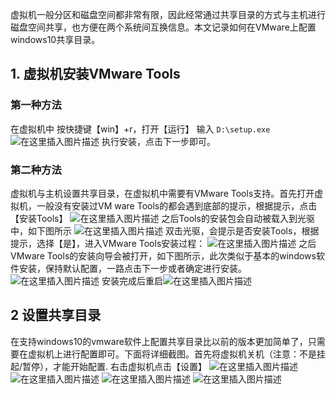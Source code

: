 虚拟机一般分区和磁盘空间都非常有限，因此经常通过共享目录的方式与主机进行磁盘空间共享，也方便在两个系统间互换信息。本文记录如何在VMware上配置windows10共享目录。
## 1. 虚拟机安装VMware Tools
### 第一种方法
在虚拟机中
按快捷键【win】+r，打开【运行】
输入 `D:\setup.exe`
![在这里插入图片描述](https://i-blog.csdnimg.cn/blog_migrate/f72228e1127a062e4628dfe3d24d7465.png)
执行安装，点击下一步即可。

### 第二种方法
虚拟机与主机设置共享目录，在虚拟机中需要有VMware Tools支持。首先打开虚拟机，一般没有安装过VM ware Tools的都会遇到底部的提示，根据提示，点击【安装Tools】
![在这里插入图片描述](https://i-blog.csdnimg.cn/blog_migrate/99555177d94081f19982505b8337fd77.png)
之后Tools的安装包会自动被载入到光驱中，如下图所示
![在这里插入图片描述](https://i-blog.csdnimg.cn/blog_migrate/d2c4e97fe2ea75e739556d9690924b52.png)
双击光驱，会提示是否安装Tools，根据提示，选择【是】，进入VMware Tools安装过程：
![在这里插入图片描述](https://i-blog.csdnimg.cn/blog_migrate/2f2088e82163423abb3fdc548328d4bc.png)
之后VMware Tools的安装向导会被打开，如下图所示，此次类似于基本的windows软件安装，保持默认配置，一路点击下一步或者确定进行安装。
![在这里插入图片描述](https://i-blog.csdnimg.cn/blog_migrate/f975b8c6a407650315480c9a43ae0a2f.png)
安装完成后重启![在这里插入图片描述](https://i-blog.csdnimg.cn/blog_migrate/f1c83c998c1c44884f2a76cb31c5c7e4.png)
## 2 设置共享目录
在支持windows10的vmware软件上配置共享目录比以前的版本更加简单了，只需要在虚拟机上进行配置即可。下面将详细截图。首先将虚拟机关机（注意：不是挂起/暂停），才能开始配置.
右击虚拟机点击【设置】
![在这里插入图片描述](https://i-blog.csdnimg.cn/blog_migrate/9880791e7c57d7d02b76b60f3b04f3bc.png)
![在这里插入图片描述](https://i-blog.csdnimg.cn/blog_migrate/b0623417e79aadae27a2136221d66898.png)
![在这里插入图片描述](https://i-blog.csdnimg.cn/blog_migrate/e153affb725b6422ddc66eac0c5358a8.png)
![在这里插入图片描述](https://i-blog.csdnimg.cn/blog_migrate/1379fdcd2f4030031d3de7fd206c4d84.png)


